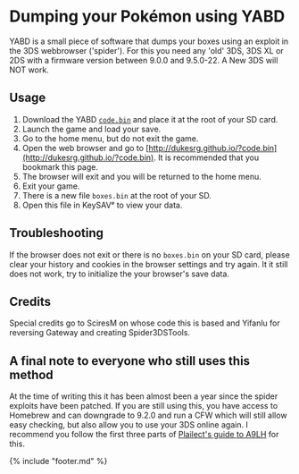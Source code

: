 # Dumping your Pokémon using YABD

YABD is a small piece of software that dumps your boxes using an exploit in the 3DS webbrowser ('spider'). For this you need any 'old' 3DS, 3DS XL or 2DS with a firmware version between 9.0.0 and 9.5.0-22. A New 3DS will NOT work.

## Usage

1. Download the YABD [`code.bin`](https://drive.google.com/file/d/0B1vPoiWMLosrWmNkU05rS2xsVHM/view?usp=sharing) and place it at the root of your SD card.
2. Launch the game and load your save.
3. Go to the home menu, but do not exit the game.
4. Open the web browser and go to [http://dukesrg.github.io/?code.bin](http://dukesrg.github.io/?code.bin). It is recommended that you bookmark this page.
5. The browser will exit and you will be returned to the home menu.
6. Exit your game.
7. There is a new file `boxes.bin` at the root of your SD.
8. Open this file in KeySAVᵉ to view your data.

## Troubleshooting

If the browser does not exit or there is no `boxes.bin` on your SD card, please clear your history and cookies in the browser settings and try again. It it still does not work, try to initialize the your browser's save data.

## Credits

Special credits go to SciresM on whose code this is based and Yifanlu for reversing Gateway and creating Spider3DSTools.

## A final note to everyone who still uses this method

At the time of writing this it has been almost been a year since the spider exploits have been patched. If you are still using this, you have access to Homebrew and can downgrade to 9.2.0 and run a CFW which will still allow easy checking, but also allow you to use your 3DS online again. I recommend you follow the first three parts of [Plailect's guide to A9LH](https://github.com/Plailect/Guide/wiki) for this.

{% include "footer.md" %}
